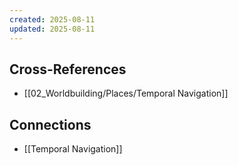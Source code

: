 ```yaml
---
created: 2025-08-11
updated: 2025-08-11
---
```




## Cross-References

- [[02_Worldbuilding/Places/Temporal Navigation]]


## Connections

- [[Temporal Navigation]]
